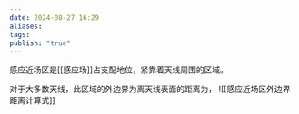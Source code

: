 ```yaml
---
date: 2024-08-27 16:29
aliases: 
tags: 
publish: "true"
---
```

感应近场区是[[感应场]]占支配地位，紧靠着天线周围的区域。

对于大多数天线，此区域的外边界为离天线表面的距离为，
![[感应近场区外边界距离计算式]]
